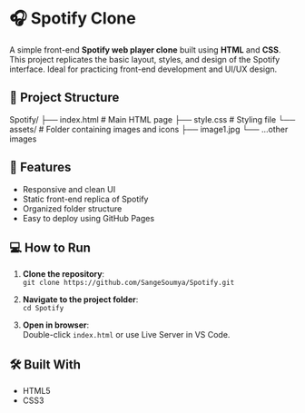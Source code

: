 # 🎧 Spotify Clone

A simple front-end **Spotify web player clone** built using **HTML** and **CSS**. This project replicates the basic layout, styles, and design of the Spotify interface. Ideal for practicing front-end development and UI/UX design.

## 📁 Project Structure

Spotify/ ├── index.html # Main HTML page
├── style.css # Styling file
└── assets/ # Folder containing images and icons
├── image1.jpg
└── ...other images

## 🚀 Features
- Responsive and clean UI  
- Static front-end replica of Spotify  
- Organized folder structure  
- Easy to deploy using GitHub Pages

## 💻 How to Run
1. **Clone the repository**:  
   `git clone https://github.com/SangeSoumya/Spotify.git`  

2. **Navigate to the project folder**:  
   `cd Spotify`  

3. **Open in browser**:  
   Double-click `index.html` or use Live Server in VS Code.

## 🛠️ Built With
- HTML5  
- CSS3

